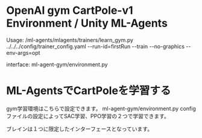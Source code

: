# OpenAI gym CartPole-v1 Environment / Unity ML-Agents

Usage:
/ml-agents/mlagents/trainers/learn_gym.py ../../../config/trainer_config.yaml --run-id=firstRun  --train --no-graphics --env-args=opt

interface:
ml-agent-gym/environment.py

# ML-AgentsでCartPoleを学習する

gym学習環境はこちらで設定できます。
ml-agent-gym/environment.py
configファイルの設定によってSAC学習、PPO学習の２つで学習できます。

ブレインは１つに限定したインターフェースとなっています。

